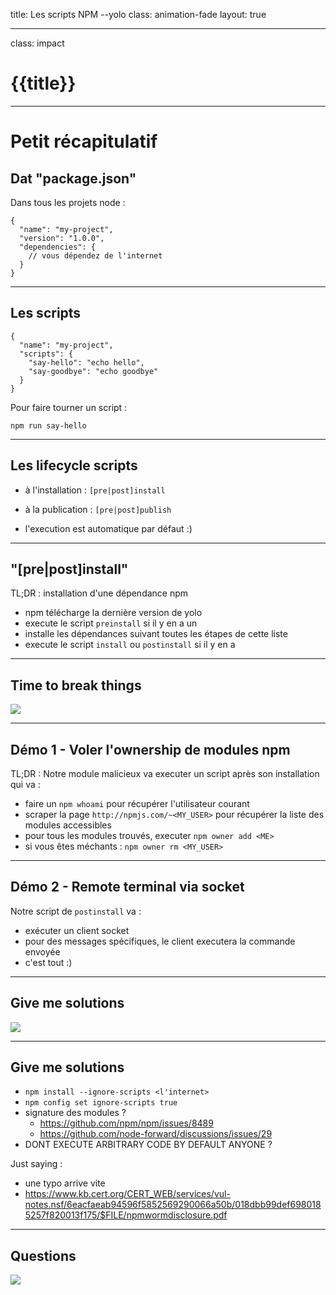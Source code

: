 title: Les scripts NPM --yolo
class: animation-fade
layout: true

<!-- This slide will serve as the base layout for all your slides -->


---

class: impact

# {{title}}

---

# Petit récapitulatif

## Dat "package.json"

Dans tous les projets node :

```
{
  "name": "my-project",
  "version": "1.0.0",
  "dependencies": {
    // vous dépendez de l'internet
  }
}
```

---

## Les scripts

```
{
  "name": "my-project",
  "scripts": {
    "say-hello": "echo hello",
    "say-goodbye": "echo goodbye"
  }
}
```

Pour faire tourner un script :

```
npm run say-hello
```

---

## Les lifecycle scripts

- à l'installation : `[pre|post]install`
- à la publication : `[pre|post]publish`

- l'execution est automatique par défaut :)

---

## "[pre|post]install"

TL;DR : installation d'une dépendance npm

- npm télécharge la dernière version de yolo
- execute le script `preinstall` si il y en a un
- installe les dépendances suivant toutes les étapes de cette liste
- execute le script `install` ou `postinstall` si il y en a

---

## Time to break things

<img src="https://media.giphy.com/media/rVbAzUUSUC6dO/giphy.gif" />

---

## Démo 1 - Voler l'ownership de modules npm

TL;DR : Notre module malicieux va executer un script après son installation qui va :

- faire un `npm whoami` pour récupérer l'utilisateur courant
- scraper la page `http://npmjs.com/~<MY_USER>` pour récupérer la liste des modules accessibles
- pour tous les modules trouvés, executer `npm owner add <ME>`
- si vous êtes méchants : `npm owner rm <MY_USER>`

---

## Démo 2 - Remote terminal via socket

Notre script de `postinstall` va :

- exécuter un client socket
- pour des messages spécifiques, le client executera la commande envoyée
- c'est tout :)

---

## Give me solutions

<img src="https://media.giphy.com/media/LaYIKCZE7aC8o/giphy.gif" />

---

## Give me solutions

- `npm install --ignore-scripts <l'internet>`
- `npm config set ignore-scripts true`
- signature des modules ?
  - https://github.com/npm/npm/issues/8489
  - https://github.com/node-forward/discussions/issues/29
- DONT EXECUTE ARBITRARY CODE BY DEFAULT ANYONE ?

Just saying : 
- une typo arrive vite
- https://www.kb.cert.org/CERT_WEB/services/vul-notes.nsf/6eacfaeab94596f5852569290066a50b/018dbb99def6980185257f820013f175/$FILE/npmwormdisclosure.pdf

---

## Questions

<img src="https://media.giphy.com/media/l3vQWH3WGT1xEWKwU/giphy.gif" />

